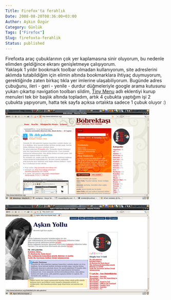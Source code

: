 ```yaml
---
Title: Firefox'ta ferahlık
Date: 2008-08-20T08:36:00+03:00
Author: Aşkın Özgür
Category: Günlük
Tags: ["Firefox"]
Slug: firefoxta-ferahlik
Status: published
---
```


Firefoxta araç çubuklarının çok yer kaplamasına sinir oluyorum, bu nedenle elimden geldiğince ekranı genişletmeye çalışıyorum.  
Yaklaşık 1 yıldır bookmark toolbar olmadan kullanıyorum, site adreslerini aklımda tutabildiğim için elimin altında bookmarklara ihtiyaç duymuyorum, gerektiğinde zaten birkaç tıkla yer imlerine ulaşabiliyorum. Bugünde adres çubuğunu, ileri - geri - yenile - durdur düğmeleriyle google arama kutusunu yukarı çıkartıp navigation toolbarı sildim, [Tiny Menu](https://addons.mozilla.org/en-US/firefox/addon/1455) adlı eklentiyi kurup menuleri tek bir başlık altında topladım, artık 4 çubukta yaptığım işi 2 çubukta yapıyorum, hatta tek sayfa açıksa ortalıkta sadece 1 çubuk oluyor :)

<div width="500px">

</div>

[![Firefox toolbar](/uploads/2008/08/firefox-toolbar-2.resized.png)](/uploads/2008/08/firefox-toolbar-2.png)

[![Firefox toolbar](/uploads/2008/08/firefox-toolbar.resized.png)](/uploads/2008/08/firefox-toolbar.png)
